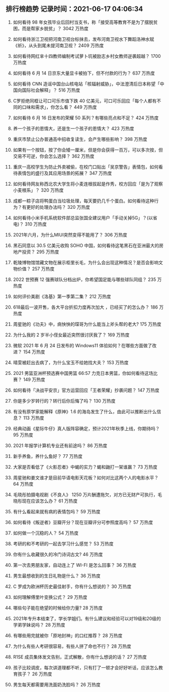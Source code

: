 
## 排行榜趋势 记录时间：2021-06-17 04:06:34
  
  1. 如何看待 98 年女孩毕业后回村当支书，称「接受高等教育不是为了摆脱贫困，而是帮家乡脱贫」？ 3042 万热度
    
  2. 如何看待浙江卫视把河南卫视台标抹去，发布河南卫视水下舞蹈洛神水赋《祈》，从头到尾未提河南卫视？ 2409 万热度
    
  3. 如何看待网红芈十四教师编制考试萝卜坑被励志乡村女教师逆袭超越？ 1700 万热度
    
  4. 如何看待 6 月 14 日京东大量显卡被拍下，但不付款的行为？ 637 万热度
    
  5. 如何看待 CNN 造谣中国台山核电站「核辐射威胁」，中法澄清后日本称望「中国向国际社会解释」？ 516 万热度
    
  6. C罗拒绝同框让可口可乐市值下跌 40 亿美元，可口可乐回应「每个人都有不同的口味和需求」，你怎么看？ 449 万热度
    
  7. 如何看待 6 月 16 日发布的荣耀 50 系列？有哪些亮点和不足？ 424 万热度
    
  8. 养一个孩子的恩情大，还是生一个孩子的恩情大？ 423 万热度
    
  9. 重庆市禁止公办普通高中招收复读生，会产生哪些影响？ 398 万热度
    
  10. 如果有一个按钮，按了你会矮一厘米，但是你会获得一百万，可以多次按，但交易不可逆，你会怎么选择？ 362 万热度
    
  11. 重庆一高校学生为防止外卖被偷，在校门口贴出「吴京警告」表情包，如何看待表情包的盛行及其应用场景的拓展？ 347 万热度
    
  12. 如何看待网友称西北农大学生将小麦连根拔起是作秀，校方回应「是为了观察小麦根系」？ 320 万热度
    
  13. 成都一粽子店将鸭蛋白当垃圾处理，每天要扔几千个蛋白。如何看待这种行为？有更好的处理办法吗？ 320 万热度
    
  14. 如何看待小米手机系统软件部总监张国全建议用户「手动关掉5G」？(以省电)？ 310 万热度
    
  15. 2021年六月，为什么MIUI突然变得不能用了？ 306 万热度
    
  16. 黑石同意以 30.5 亿美元收购 SOHO 中国，如何看待这笔黑石在亚洲最大的房地产投资？ 295 万热度
    
  17. 乾陵博物馆馆藏文物在展示柜里长毛，为什么会出现这种情况？是否会影响文物价值？ 257 万热度
    
  18. 2022 世预赛 12 强赛球队分档出炉，你希望国足能与哪些球队同组？ 235 万热度
    
  19. 如何评价美剧《洛基》第一季第二集？ 212 万热度
    
  20. 618最后一波开售，各大平台折扣力度再次加大 ，已经买了的怎么办？ 186 万热度
    
  21. 周星驰的《功夫》中，病怏怏的琛哥为什么能当上斧头帮的老大? 175 万热度
    
  22. 为什么我的 2 岁半小侄女最近突然很讨厌我了？ 169 万热度
    
  23. 微软 2021 年 6 月 24 日发布的 Windows11 体验如何？在哪些方面做了改进？ 154 万热度
    
  24. 晴雯被赶出去病了，为什么宝玉不给她找大夫？ 153 万热度
    
  25. 2021 男篮亚洲杯预选赛中国男篮 66:57 力克日本男篮，你如何看待这场比赛？ 149 万热度
    
  26. 如何看待「决战平安京」官方运营回应「王者荣耀」抄袭问题？ 147 万热度
    
  27. 你是多少岁转行的？转行后你后悔了吗？ 130 万热度
    
  28. 有没有原学家能解释《原神》1.6 的海岛发生了什么，由此可以推断出什么信息？ 113 万热度
    
  29. 经典动画《星际牛仔》真人版阵容确定，预计2021年秋季上线，你期待吗？ 95 万热度
    
  30. 2021 年报学计算机专业还有前途吗？ 86 万热度
    
  31. 新手养鱼，养什么鱼好？ 77 万热度
    
  32. 大家是否看低了《火影忍者》中蝎的实力？蝎和鼬打一架谁赢？ 73 万热度
    
  33. 周星驰和姜文谁才是目前华语电影天花板？如何对比这两个人的电影水平？ 64 万热度
    
  34. 毛晓彤拍摄电视剧《不良人》 1250 万片酬遭拖欠，对方已无财产可执行，毛晓彤现在应该怎么办？ 61 万热度
    
  35. 有什么看起来就有病的表情包吗？ 59 万热度
    
  36. 如何看待《叛逆者》豆瓣开分？现在豆瓣评分可参照度高吗？ 57 万热度
    
  37. 如何做一个沉稳的人？ 54 万热度
    
  38. 考研的和不考研的一起去学习什么感觉？ 53 万热度
    
  39. 你有什么收藏很久的冷门诗词古文? 46 万热度
    
  40. 第一次去男朋友家，自动连上了 WI-FI 是怎么回事？ 36 万热度
    
  41. 男生最想收到的生日礼物是什么？ 36 万热度
    
  42. C 罗成为欧洲杯历史最佳射手，你有什么想说的？ 30 万热度
    
  43. 如何理解傅里叶变换公式？ 29 万热度
    
  44. 哪些句子能在绝望的时候给你力量? 28 万热度
    
  45. 2021年专升本结束了，学长学姐们。有什么建议和经验可以对19级和20级的学弟学妹说吗？ 28 万热度
    
  46. 有哪些用完就被你「原地封神」的口红推荐？ 28 万热度
    
  47. 为什么有些人考研很容易，有些人拼了命也不行？ 28 万热度
    
  48. R1SE 成员集体发文告别，正式解散，你有什么想说的话？ 27 万热度
    
  49. 孩子比较调皮，每次讲道理都不听，只有打了一顿才会好好听话，应该怎么教育孩子？ 26 万热度
    
  50. 男生每天都需要用洗面奶洗脸吗？ 26 万热度
    